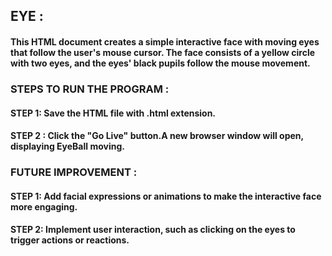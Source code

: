 ## EYE :
#### This HTML document creates a simple interactive face with moving eyes that follow the user's mouse cursor. The face consists of a yellow circle with two eyes, and the eyes' black pupils follow the mouse movement.

### STEPS TO RUN THE PROGRAM :
 #### STEP 1: Save the HTML file with .html extension.
 #### STEP 2 : Click the "Go Live" button.A new browser window will open, displaying EyeBall moving.
    
### FUTURE IMPROVEMENT :
 #### STEP 1: Add facial expressions or animations to make the interactive face more engaging.
 #### STEP 2: Implement user interaction, such as clicking on the eyes to trigger actions or reactions.

      
      
